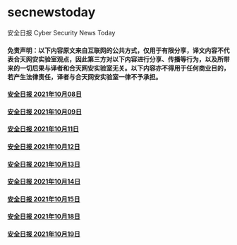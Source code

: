 # secnewstoday

安全日报 Cyber Security News Today

#### 免责声明：以下内容原文来自互联网的公共方式，仅用于有限分享，译文内容不代表合天网安实验室观点，因此第三方对以下内容进行分享、传播等行为，以及所带来的一切后果与译者和合天网安实验室无关。以下内容亦不得用于任何商业目的，若产生法律责任，译者与合天网安实验室一律不予承担。

#### [安全日报 2021年10月08日](https://github.com/hetianlab/secnewstoday/blob/master/Oct.2021/secnews-20211008.md)
#### [安全日报 2021年10月09日](https://github.com/hetianlab/secnewstoday/blob/master/Oct.2021/secnews-20211009.md)
#### [安全日报 2021年10月11日](https://github.com/hetianlab/secnewstoday/blob/master/Oct.2021/secnews-20211011.md)
#### [安全日报 2021年10月12日](https://github.com/hetianlab/secnewstoday/blob/master/Oct.2021/secnews-20211012.md)
#### [安全日报 2021年10月13日](https://github.com/hetianlab/secnewstoday/blob/master/Oct.2021/secnews-20211013.md)
#### [安全日报 2021年10月14日](https://github.com/hetianlab/secnewstoday/blob/master/Oct.2021/secnews-20211014.md)
#### [安全日报 2021年10月15日](https://github.com/hetianlab/secnewstoday/blob/master/Oct.2021/secnews-20211015.md)
#### [安全日报 2021年10月18日](https://github.com/hetianlab/secnewstoday/blob/master/Oct.2021/secnews-20211018.md)
#### [安全日报 2021年10月19日](https://github.com/hetianlab/secnewstoday/blob/master/Oct.2021/secnews-20211019.md)
